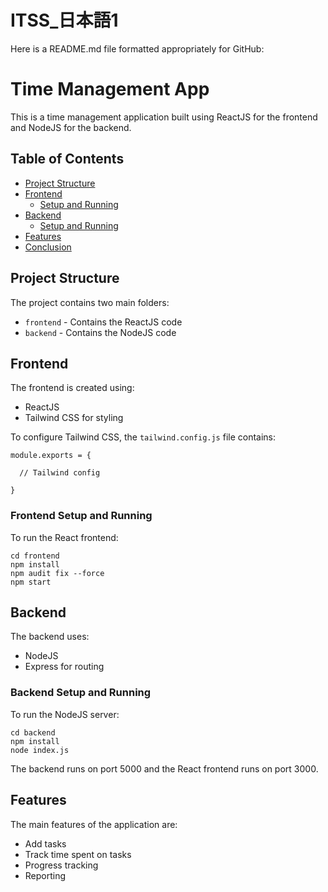 # ITSS_日本語1
Here is a README.md file formatted appropriately for GitHub:

# Time Management App

This is a time management application built using ReactJS for the frontend and NodeJS for the backend.

## Table of Contents

- [Project Structure](#project-structure)
- [Frontend](#frontend)
  - [Setup and Running](#frontend-setup-and-running)
- [Backend](#backend)
  - [Setup and Running](#backend-setup-and-running)  
- [Features](#features)
- [Conclusion](#conclusion)

## Project Structure

The project contains two main folders:

- `frontend` - Contains the ReactJS code  
- `backend` - Contains the NodeJS code

## Frontend 

The frontend is created using:  

- ReactJS
- Tailwind CSS for styling  

To configure Tailwind CSS, the `tailwind.config.js` file contains:  

```
module.exports = {

  // Tailwind config  

}
```

### Frontend Setup and Running

To run the React frontend:  

```
cd frontend  
npm install
npm audit fix --force
npm start  
```

## Backend

The backend uses:   

- NodeJS  
- Express for routing  

### Backend Setup and Running

To run the NodeJS server:  

```
cd backend
npm install  
node index.js  
```

The backend runs on port 5000 and the React frontend runs on port 3000.  

## Features  

The main features of the application are:  

- Add tasks
- Track time spent on tasks
- Progress tracking  
- Reporting  
